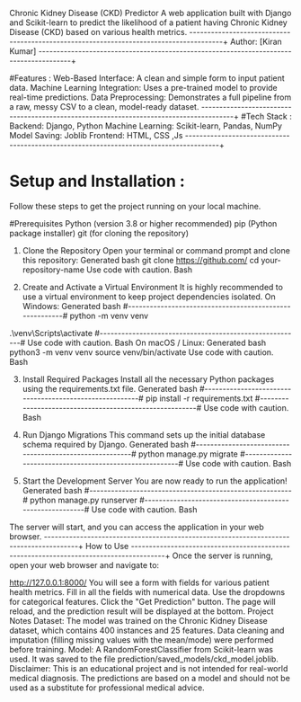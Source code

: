 Chronic Kidney Disease (CKD) Predictor
A web application built with Django and Scikit-learn to predict the likelihood of a patient having Chronic Kidney Disease (CKD) based on various health metrics.
---------------------------------------------------------------------------------------+
Author: [Kiran Kumar]
---------------------------------------------------------------------------------------+

#Features :
Web-Based Interface: A clean and simple form to input patient data.
Machine Learning Integration: Uses a pre-trained model to provide real-time predictions.
Data Preprocessing: Demonstrates a full pipeline from a raw, messy CSV to a clean, model-ready dataset.
---------------------------------------------------------------------------------------+
#Tech Stack :
Backend: Django, Python
Machine Learning: Scikit-learn, Pandas, NumPy
Model Saving: Joblib
Frontend: HTML, CSS ,Js
---------------------------------------------------------------------------------------+

# Setup and Installation :

Follow these steps to get the project running on your local machine.

#Prerequisites
Python (version 3.8 or higher recommended)
pip (Python package installer)
git (for cloning the repository)

1. Clone the Repository
Open your terminal or command prompt and clone this repository:
Generated bash
git clone https://github.com/
cd your-repository-name
Use code with caution.
Bash

2. Create and Activate a Virtual Environment
It is highly recommended to use a virtual environment to keep project dependencies isolated.
On Windows:
Generated bash
#--------------------------------------------------------#
python -m venv venv

.\venv\Scripts\activate
#--------------------------------------------------------#
Use code with caution.
Bash
On macOS / Linux:
Generated bash
python3 -m venv venv
source venv/bin/activate
Use code with caution.
Bash

3. Install Required Packages
Install all the necessary Python packages using the requirements.txt file.
Generated bash
#--------------------------------------------------------#
pip install -r requirements.txt
#--------------------------------------------------------#
Use code with caution.
Bash

4. Run Django Migrations
This command sets up the initial database schema required by Django.
Generated bash
#--------------------------------------------------------#
python manage.py migrate
#--------------------------------------------------------#
Use code with caution.
Bash

5. Start the Development Server
You are now ready to run the application!
Generated bash
#--------------------------------------------------------#
python manage.py runserver
#---------------------------------------------------------#
Use code with caution.
Bash

The server will start, and you can access the application in your web browser.
---------------------------------------------------------------------------------------+
How to Use 
---------------------------------------------------------------------------------------+
Once the server is running, open your web browser and navigate to:

http://127.0.0.1:8000/
You will see a form with fields for various patient health metrics.
Fill in all the fields with numerical data. Use the dropdowns for categorical features.
Click the "Get Prediction" button.
The page will reload, and the prediction result will be displayed at the bottom.
Project Notes
Dataset: The model was trained on the Chronic Kidney Disease dataset, which contains 400 instances and 25 features. Data cleaning and imputation (filling missing values with the mean/mode) were performed before training.
Model: A RandomForestClassifier from Scikit-learn was used. It was saved to the file prediction/saved_models/ckd_model.joblib.
Disclaimer: This is an educational project and is not intended for real-world medical diagnosis. The predictions are based on a model and should not be used as a substitute for professional medical advice.


